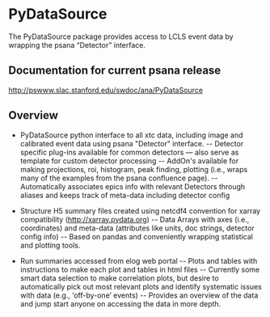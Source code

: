 # PyDataSource
The PyDataSource package provides access to LCLS event data by wrapping the psana “Detector” interface. 

## Documentation for current psana release
http://pswww.slac.stanford.edu/swdoc/ana/PyDataSource

## Overview
- PyDataSource python interface to all xtc data, including image and calibrated event data using psana "Detector" interface.
-- Detector specific plug-ins available for common detectors — also serve as template for custom detector processing
-- AddOn's available for making projections, roi, histogram, peak finding, plotting (i.e., wraps many of the examples from the psana confluence page).
-- Automatically associates epics info with relevant Detectors through aliases and keeps track of meta-data including detector config

- Structure H5 summary files created using netcdf4 convention for xarray compatibility (http://xarray.pydata.org)
-- Data Arrays with axes (i.e., coordinates) and meta-data (attributes like units, doc strings, detector config info) 
-- Based on pandas and conveniently wrapping statistical and plotting tools.

- Run summaries accessed from elog web portal
-- Plots and tables with instructions to make each plot and tables in html files 
-- Currently some smart data selection to make correlation plots, but desire to automatically pick out most relevant plots and identify systematic issues with data (e.g., ‘off-by-one’ events) 
-- Provides an overview of the data and jump start anyone on accessing the data in more depth.



